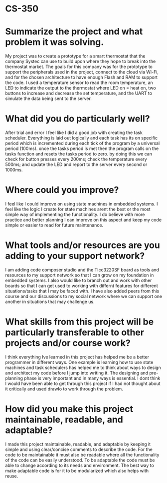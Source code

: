 # CS-350
# Summarize the project and what problem it was solving.
  My project was to create a prototype for a smart thermostat that the company Systec can use to build upon where they hope to break into the thermostat market. The goals for this company was for the prototype to support the peripherals used in the project, connect to the cloud via Wi-Fi, and for the chosen architecture to have enough Flash and RAM to support the code. I used a temperature sensor to read the room temperature, an LED to indicate the output to the thermostat where LED on = heat on, two buttons to increase and decrease the set temperature, and the UART to simulate the data being sent to the server.

# What did you do particularly well?
  After trial and error I feel like I did a good job with creating the task scheduler. Everything is laid out logically and each task has its on specific period which is incremented during each tick of the program by a universal period (100ms). once the tasks period is met then the program calls on the tasks function and resets the tasks period to zero. by doing this we can check for button presses every 200ms; check the temperature every 500ms; and update the LED and report to the server every second or 1000ms.

# Where could you improve?
  I feel like I could improve on using state machines in embedded systems. I feel like the logic I create for state machines arent the best or the most simple way of implementing the functionality. I do believe with more practice and better planning I can improve on this aspect and keep my code simple or easier to read for future maintenance.

# What tools and/or resources are you adding to your support network?
  I am adding code composer studio and the TIcc3220SF board as tools and resources to my support network so that I can grow on my foundation in embedded systems. I also would like to branch out and work with other boards so that I can get used to working with differnt features for different situations/tasks that I may be faced with. I have also added peers from this course and our discussions to my social network where we can support one another in situations that may challenge us.

# What skills from this project will be particularly transferable to other projects and/or course work?
  I think everything Ive learned in this project has helped me be a better programmer in different ways. One example is learning how to use state machines and task schedulers has helped me to think about ways to design and architect my code before I jump into writing it. The designing and pre-planning phase is very important and in many ways is essential. I dont think I would have been able to get through this project if I had not thought about it critically and used drawIo to work through the problem.

# How did you make this project maintainable, readable, and adaptable?
  I made this project maintainable, readable, and adaptable by keeping it simple and using clear/concise comments to describe the code. For the code to be maintainable it must also be readable where all the functionality of the code can be easily understood. To be adaptable the code must be able to change according to its needs and environment. The best way to make adaptable code is for it to be modularized which also helps with reuse.
